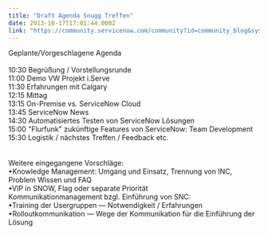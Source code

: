 ```yaml
---
title: "Draft Agenda Snugg Treffen"
date: 2013-10-17T17:01:44.000Z
link: "https://community.servicenow.com/community?id=community_blog&sys_id=d05de229dbd0dbc01dcaf3231f9619e5"
---
```

<p>Geplante/Vorgeschlagene Agenda<br /><br />10:30 Begrüßung / Vorstellungsrunde<br />11:00 Demo VW Projekt i.Serve<br />11:30 Erfahrungen mit Calgary<br />12:15 Mittag<br />13:15 On-Premise vs. ServiceNow Cloud <br />13:45 ServiceNow News<br />14:30 Automatisiertes Testen von ServiceNow Lösungen<br />15:00 "Flurfunk" zukünftige Features von ServiceNow: Team Development<br />15:30 Logistik / nächstes Treffen / Feedback etc.<br /><br /><br />Weitere eingegangene Vorschläge:<br />•Knowledge Management: Umgang und Einsatz, Trennung von INC, Problem Wissen und FAQ<br />•VIP in SNOW, Flag oder separate Priorität<br />Kommunikationmanagement bzgl. Einführung von SNC: <br />•Training der Usergruppen — Notwendigkeit / Erfahrungen<br />•Rolloutkommunikation — Wege der Kommunikation für die Einführung der Lösung</p>